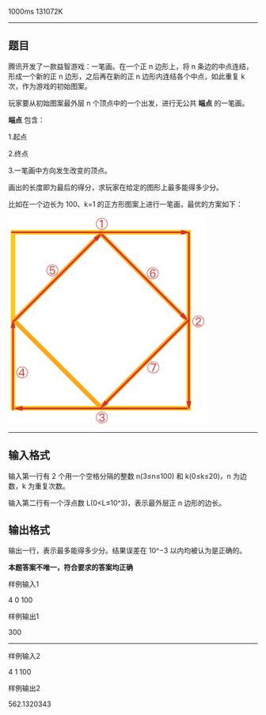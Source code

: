  1000ms  131072K
*******************

## **题目**

腾讯开发了一款益智游戏：一笔画。在一个正 n 边形上，将 n 条边的中点连结，形成一个新的正 n 边形，之后再在新的正 n 边形内连结各个中点，如此重复 k 次，作为游戏的初始图案。

玩家要从初始图案最外层 n 个顶点中的一个出发，进行无公共 **端点** 的一笔画。

**端点** 包含：

1.起点

2.终点

3.一笔画中方向发生改变的顶点。

画出的长度即为最后的得分，求玩家在给定的图形上最多能得多少分。

比如在一个边长为 100、k=1 的正方形图案上进行一笔画，最优的方案如下：


![1.png](./1.png)



******************

## **输入格式**

输入第一行有 2 个用一个空格分隔的整数 n(3≤n≤100) 和 k(0≤k≤20)，n 为边数，k 为重复次数。

输入第二行有一个浮点数 L(0<L≤10​^3)，表示最外层正 n 边形的边长。

## **输出格式**

输出一行，表示最多能得多少分。结果误差在 10^−3 以内均被认为是正确的。

**本题答案不唯一，符合要求的答案均正确**


样例输入1

4 0
100

样例输出1

300

***************
样例输入2

4 1
100

样例输出2

562.1320343
